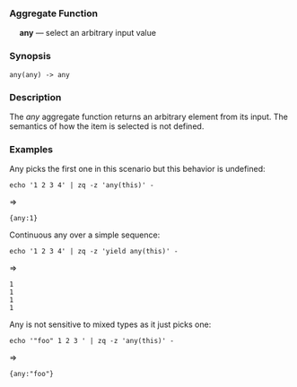 ### Aggregate Function

&emsp; **any** &mdash; select an arbitrary input value

### Synopsis
```
any(any) -> any
```
### Description

The _any_ aggregate function returns an arbitrary element from its input.
The semantics of how the item is selected is not defined.

### Examples

Any picks the first one in this scenario but this behavior is undefined:
```mdtest-command
echo '1 2 3 4' | zq -z 'any(this)' -
```
=>
```mdtest-output
{any:1}
```

Continuous any over a simple sequence:
```mdtest-command
echo '1 2 3 4' | zq -z 'yield any(this)' -
```
=>
```mdtest-output
1
1
1
1
```
Any is not sensitive to mixed types as it just picks one:
```mdtest-command
echo '"foo" 1 2 3 ' | zq -z 'any(this)' -
```
=>
```mdtest-output
{any:"foo"}
```
